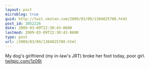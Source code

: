 ```yaml
---
layout: post
microblog: true
guid: http://twit.vmstan.com/2009/03/09/1304025708.html
post_id: 3052226
date: 2009-03-09T22:30:43-0600
lastmod: 2009-03-09T22:30:43-0600
type: post
url: /2009/03/09/1304025708.html
---
```

My dog's girlfriend (my in-law's JRT) broke her foot today, poor girl. [twitpic.com/1z06t](http://twitpic.com/1z06t)
